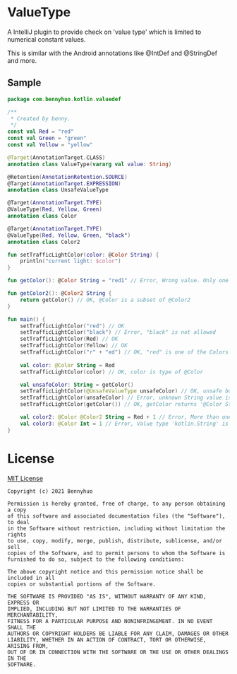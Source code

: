 # ValueType

A IntelliJ plugin to provide check on 'value type' which is limited to numerical constant values. 

This is similar with the Android annotations like @IntDef and @StringDef and more. 

## Sample

```kotlin
package com.bennyhuo.kotlin.valuedef

/**
 * Created by benny.
 */
const val Red = "red"
const val Green = "green"
const val Yellow = "yellow"

@Target(AnnotationTarget.CLASS)
annotation class ValueType(vararg val value: String)

@Retention(AnnotationRetention.SOURCE)
@Target(AnnotationTarget.EXPRESSION)
annotation class UnsafeValueType

@Target(AnnotationTarget.TYPE)
@ValueType(Red, Yellow, Green)
annotation class Color

@Target(AnnotationTarget.TYPE)
@ValueType(Red, Yellow, Green, "black")
annotation class Color2

fun setTrafficLightColor(color: @Color String) {
    println("current light: $color")
}

fun getColor(): @Color String = "red1" // Error, Wrong value. Only one of [red, yellow, green] is allowed. 

fun getColor2(): @Color2 String {
    return getColor() // OK, @Color is a subset of @Color2
}

fun main() {
    setTrafficLightColor("red") // OK
    setTrafficLightColor("black") // Error, "black" is not allowed
    setTrafficLightColor(Red) // OK
    setTrafficLightColor(Yellow) // OK
    setTrafficLightColor("r" + "ed") // OK, "red" is one of the Colors
    
    val color: @Color String = Red
    setTrafficLightColor(color) // OK, color is type of @Color

    val unsafeColor: String = getColor()
    setTrafficLightColor(@UnsafeValueType unsafeColor) // OK, unsafe but on your own
    setTrafficLightColor(unsafeColor) // Error, unknown String value is not allowed
    setTrafficLightColor(getColor()) // OK, getColor returns '@Color String' 

    val color2: @Color @Color2 String = Red + 1 // Error, More than one value types are declared: [@Color, @Color2]. 
    val color3: @Color Int = 1 // Error, Value type 'kotlin.String' is not compatible with declared type 'kotlin.Int'.
}
```


# License

[MIT License](https://github.com/bennyhuo/KotlinValueType/blob/master/LICENSE)

    Copyright (c) 2021 Bennyhuo
    
    Permission is hereby granted, free of charge, to any person obtaining a copy
    of this software and associated documentation files (the "Software"), to deal
    in the Software without restriction, including without limitation the rights
    to use, copy, modify, merge, publish, distribute, sublicense, and/or sell
    copies of the Software, and to permit persons to whom the Software is
    furnished to do so, subject to the following conditions:
    
    The above copyright notice and this permission notice shall be included in all
    copies or substantial portions of the Software.
    
    THE SOFTWARE IS PROVIDED "AS IS", WITHOUT WARRANTY OF ANY KIND, EXPRESS OR
    IMPLIED, INCLUDING BUT NOT LIMITED TO THE WARRANTIES OF MERCHANTABILITY,
    FITNESS FOR A PARTICULAR PURPOSE AND NONINFRINGEMENT. IN NO EVENT SHALL THE
    AUTHORS OR COPYRIGHT HOLDERS BE LIABLE FOR ANY CLAIM, DAMAGES OR OTHER
    LIABILITY, WHETHER IN AN ACTION OF CONTRACT, TORT OR OTHERWISE, ARISING FROM,
    OUT OF OR IN CONNECTION WITH THE SOFTWARE OR THE USE OR OTHER DEALINGS IN THE
    SOFTWARE.

